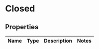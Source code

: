 # Closed

## Properties
Name | Type | Description | Notes
------------ | ------------- | ------------- | -------------
